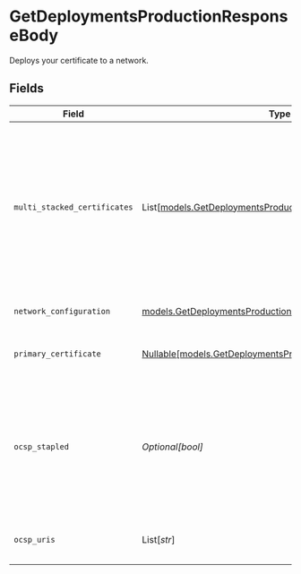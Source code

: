 # GetDeploymentsProductionResponseBody

Deploys your certificate to a network.


## Fields

| Field                                                                                                                                                  | Type                                                                                                                                                   | Required                                                                                                                                               | Description                                                                                                                                            |
| ------------------------------------------------------------------------------------------------------------------------------------------------------ | ------------------------------------------------------------------------------------------------------------------------------------------------------ | ------------------------------------------------------------------------------------------------------------------------------------------------------ | ------------------------------------------------------------------------------------------------------------------------------------------------------ |
| `multi_stacked_certificates`                                                                                                                           | List[[models.GetDeploymentsProductionMultiStackedCertificates](../models/getdeploymentsproductionmultistackedcertificates.md)]                         | :heavy_check_mark:                                                                                                                                     | Dual-stacked certificates today include an ECDSA certificate in addition to an RSA certificate. Deployment may include many dual-stacked certificates. |
| `network_configuration`                                                                                                                                | [models.GetDeploymentsProductionNetworkConfiguration](../models/getdeploymentsproductionnetworkconfiguration.md)                                       | :heavy_check_mark:                                                                                                                                     | Network configuration properties.                                                                                                                      |
| `primary_certificate`                                                                                                                                  | [Nullable[models.GetDeploymentsProductionPrimaryCertificate]](../models/getdeploymentsproductionprimarycertificate.md)                                 | :heavy_check_mark:                                                                                                                                     | Primary certificate of the enrollment.                                                                                                                 |
| `ocsp_stapled`                                                                                                                                         | *Optional[bool]*                                                                                                                                       | :heavy_minus_sign:                                                                                                                                     | OCSP Stapling improves performance by including a valid OCSP response in every TLS handshake. You should enable this feature.                          |
| `ocsp_uris`                                                                                                                                            | List[*str*]                                                                                                                                            | :heavy_minus_sign:                                                                                                                                     | URI used for OCSP stapling validation.                                                                                                                 |